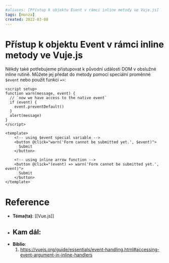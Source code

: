 ```yaml
---
#aliases: [Přístup k objektu Event v rámci inline metody ve Vuje.js]
tags: [Honza]
created: 2022-03-08
---
```


# Přístup k objektu Event v rámci inline metody ve Vuje.js
Někdy také potřebujeme přistupovat k původní události DOM v obslužné inline rutině. 
Můžete jej předat do metody pomocí speciální proměnné `$event` nebo použít funkci `=>`:

```vue
<script setup>
function warn(message, event) {
  // `now we have access to the native event`
  if (event) {
    event.preventDefault()
  }
  alert(message)
}
</script>

<template>
	<!-- using $event special variable -->
	<button @click="warn('Form cannot be submitted yet.', $event)">
	  Submit
	</button>
	
	<!-- using inline arrow function -->
	<button @click="(event) => warn('Form cannot be submitted yet.', event)">
	  Submit
	</button>
</template>
```

# Reference
- **Téma(ta)**: [[Vue.js]]
- **Kam dál**: 
	- 
- **Biblio**:
	1. https://vuejs.org/guide/essentials/event-handling.html#accessing-event-argument-in-inline-handlers